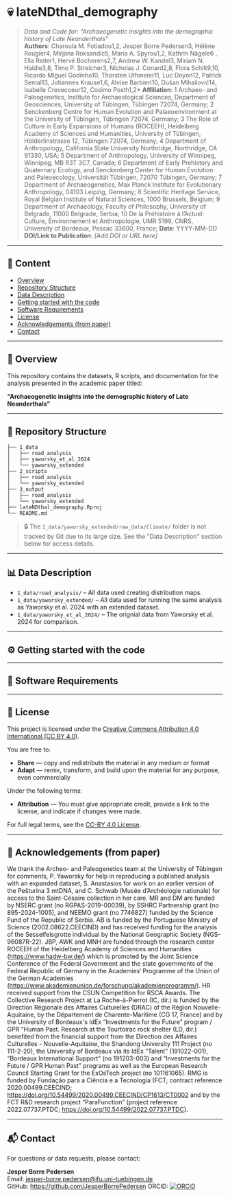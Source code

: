 # 💀 lateNDthal_demography

> *Data and Code for: “Archaeogenetic insights into the demographic history of Late Neanderthals”*  
> **Authors**: Charoula M. Fotiadou1,2, Jesper Borre Pedersen3, Hélène Rougier4, Mirjana Roksandic5, Maria A. Spyrou1,2, Kathrin Nägele6 , Ella Reiter1, Hervé Bocherens2,7, Andrew W. Kandel3, Miriam N. Haidle3,8, Timo P. Streicher3, Nicholas J. Conard2,8, Flora Schilt9,10, Ricardo Miguel Godinho10, Thorsten Uthmeier11, Luc Doyon12, Patrick Semal13, Johannes Krause1,6, Alvise Barbieri10, Dušan Mihailović14, Isabelle Crevecoeur12, Cosimo Posth1,2* 
> **Affiliation**: 
1 Archaeo- and Paleogenetics, Institute for Archaeological Sciences, Department of Geosciences, University of Tübingen, Tübingen 72074, Germany;
2 Senckenberg Centre for Human Evolution and Palaeoenvironment at the University of Tübingen, Tübingen 72074, Germany;
3 The Role of Culture in Early Expansions of Humans (ROCEEH), Heidelberg Academy of Sciences and Humanities, University of Tübingen, Hölderlinstrasse 12, Tübingen 72074, Germany;
4 Department of Anthropology, California State University Northridge, Northridge, CA 91330, USA;
5 Department of Anthropology, University of Winnipeg, Winnipeg, MB R3T 3C7, Canada;
6 Department of Early Prehistory and Quaternary Ecology, and Senckenberg Center for Human Evolution and Paleoecology, Universität Tübingen, 72070 Tübingen, Germany;
7 Department of Archaeogenetics, Max Planck Institute for Evolutionary Anthropology, 04103 Leipzig, Germany;
8 Scientific Heritage Service, Royal Belgian Institute of Natural Sciences, 1000 Brussels, Belgium;
9 Department of Archaeology, Faculty of Philosophy, University of Belgrade, 11000 Belgrade, Serbia;
10 De la Préhistoire à l’Actuel: Culture, Environnement et Anthropologie, UMR 5199, CNRS, University of Bordeaux, Pessac 33600, France; 
> **Date**: YYYY-MM-DD  
> **DOI/Link to Publication**: *[Add DOI or URL here]*

---

## 📖 Content

- [Overview](#-overview)
- [Repository Structure](#-repository-structure)
- [Data Description](#-data-description)
- [Getting started with the code](#-getting-started-with-the-code)
- [Software Requirements](#-software-requirements)
- [License](#-license)
- [Acknowledgements (from paper)](#-acknowledgements-(from-paper))
- [Contact](#-contact)


---

## 🧭 Overview

This repository contains the datasets, R scripts, and documentation for the analysis presented in the academic paper titled:

**“Archaeogenetic insights into the demographic history of Late Neanderthals”**

---

## 📁 Repository Structure

```
├── 1_data
│   ├── road_analysis
│   ├── yaworsky_et_al_2024
│   └── yaworsky_extended
├── 2_scripts
│   ├── road_analysis
│   └── yaworsky_extended
├── 3_output
│   ├── road_analysis
│   └── yaworsky_extended
├── lateNDthal_demography.Rproj
└── README.md
```


> 🔒 The `1_data/yaworsky_extended/raw_data/Climate/` folder is not tracked by Git due to its large size. See the "Data Description" section below for access details.

---

## 📊 Data Description

- `1_data/road_analysis/` – All data used creating distribution maps.
- `1_data/yaworsky_extended/` – All data used for running the same analysis as Yaworsky et al. 2024 with an extended dataset.
- `1_data/yaworsky_et_al_2024/` – The orignial data from Yaworsky et al. 2024 for comparison.

---
## ⚙️ Getting started with the code

---

## 💾 Software Requirements

---

## 📜 License

This project is licensed under the [Creative Commons Attribution 4.0 International (CC BY 4.0)](https://creativecommons.org/licenses/by/4.0/).

You are free to:
- **Share** — copy and redistribute the material in any medium or format
- **Adapt** — remix, transform, and build upon the material for any purpose, even commercially

Under the following terms:
- **Attribution** — You must give appropriate credit, provide a link to the license, and indicate if changes were made.

For full legal terms, see the [CC-BY 4.0 License](https://creativecommons.org/licenses/by/4.0/legalcode).

---

## 🤝 Acknowledgements (from paper)

We thank the Archeo- and Paleogenetics team at the University of Tübingen for comments, P. Yaworsky for help in reproducing a published analysis with an expanded dataset, S. Anastasios for work on an earlier version of the Pešturina 3 mtDNA, and C. Schwab (Musée d’Archéologie nationale) for access to the Saint-Césaire collection in her care. MR and DM are funded by NSERC grant (no RGPAS-2019-00039), by SSHRC Partnership grant (no 895-2024-1005), and NEEMO grant (no 7746827) funded by the Science Fund of the Republic of Serbia. AB is funded by the Portuguese Ministry of Science (2002.08622.CEECIND) and has received funding for the analysis of the Sesselfelsgrotte individual by the National Geographic Society (NGS-96087R-22). JBP, AWK and MNH are funded through the research center ROCEEH of the Heidelberg Academy of Sciences and Humanities (https://www.hadw-bw.de/) which is promoted by the Joint Science Conference of the Federal Government and the state governments of the Federal Republic of Germany in the Academies‘ Programme of the Union of the German Academies (https://www.akademienunion.de/forschung/akademienprogramm/). HR received support from the CSUN Competition for RSCA Awards. The Collective Research Project at La Roche-à-Pierrot (IC, dir.) is funded by the Direction Régionale des Affaires Culturelles (DRAC) of the Région Nouvelle-Aquitaine, by the Département de Charente-Maritime (CG 17, France) and by the University of Bordeaux's IdEx “Investments for the Future” program / GPR “Human Past. Research at the Tourtoirac rock shelter (LD, dir.) benefited from the financial support from the Direction des Affaires Culturelles - Nouvelle-Aquitaine, the Shandong University 111 Project (no 111-2-20), the University of Bordeaux via its IdEx “Talent” (191022-001), “Bordeaux International Support” (no 191203-003) and “Investments for the Future / GPR Human Past” programs as well as the European Research Council Starting Grant for the ExOsTech project (no 101161065). RMG is funded by Fundação para a Ciência e a Tecnologia (FCT; contract reference 2020.00499.CEECIND; https://doi.org/10.54499/2020.00499.CEECIND/CP1613/CT0002 and by the FCT R&D research project “ParaFunction” (project reference 2022.07737.PTDC; https://doi.org/10.54499/2022.07737.PTDC).

---

## 📬 Contact

For questions or data requests, please contact:

**Jesper Borre Pedersen**  
Email: <jesper-borre.pedersen@ifu.uni-tuebingen.de>  
GitHub: https://github.com/JesperBorrePedersen
ORCID: [![ORCiD](https://img.shields.io/badge/ORCiD-0000--0002--3468--0986-green.svg)](https://orcid.org/0000-0002-3468-0986)